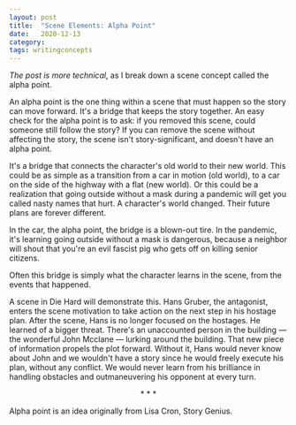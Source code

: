 ```yaml
---
layout: post
title:  "Scene Elements: Alpha Point"
date:   2020-12-13
category: 
tags: writingconcepts
---
```

*The post is more technical*, as I break down a scene concept called the alpha point.

An alpha point is the one thing within a scene that must happen so the story can move forward. It's a bridge that keeps the story together. An easy check for the alpha point is to ask: if you removed this scene, could someone still follow the story? If you can remove the scene without affecting the story, the scene isn't story-significant, and doesn't have an alpha point.

It's a bridge that connects the character's old world to their new world. This could be as simple as a transition from a car in motion (old world), to a car on the side of the highway with a flat (new world). Or this could be a realization that going outside without a mask during a pandemic will get you called nasty names that hurt. A character's world changed. Their future plans are forever different. 

In the car, the alpha point, the bridge is a blown-out tire. In the pandemic, it's learning going outside without a mask is dangerous, because a neighbor will shout that you're an evil fascist pig who gets off on killing senior citizens.

Often this bridge is simply what the character learns in the scene, from the events that happened.

A scene in Die Hard will demonstrate this. Hans Gruber, the antagonist, enters the scene motivation to take action on the next step in his hostage plan. After the scene, Hans is no longer focused on the hostages. He learned of a bigger threat. There's an unaccounted person in the building — the wonderful John Mcclane — lurking around the building. That new piece of information propels the plot forward. Without it, Hans would never know about John and we wouldn't have a story since he would freely execute his plan, without any conflict. We would never learn from his brilliance in handling obstacles and outmaneuvering his opponent at every turn. 

<p style="text-align: center;"> * * * </p>

Alpha point is an idea originally from Lisa Cron, Story Genius.